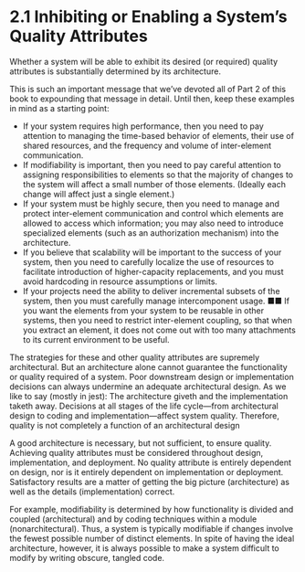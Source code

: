 2.1 Inhibiting or Enabling a System’s Quality Attributes
===

Whether a system will be able to exhibit its desired (or required) quality attributes is substantially determined by its architecture.

This is such an important message that we’ve devoted all of Part 2 of this book to expounding that message in detail. Until then, keep these examples in mind as a starting point:

* If your system requires high performance, then you need to pay attention to managing the time-based behavior of elements, their use of shared resources, and the frequency and volume of inter-element communication.
* If modifiability is important, then you need to pay careful attention to assigning responsibilities to elements so that the majority of changes to the system will affect a small number of those elements. (Ideally each change will affect just a single element.)
* If your system must be highly secure, then you need to manage and protect inter-element communication and control which elements are allowed to access which information; you may also need to introduce specialized elements (such as an authorization mechanism) into the architecture.
* If you believe that scalability will be important to the success of your system, then you need to carefully localize the use of resources to facilitate introduction of higher-capacity replacements, and you must avoid hardcoding in resource assumptions or limits.
* If your projects need the ability to deliver incremental subsets of the system, then you must carefully manage intercomponent usage. ■■ If you want the elements from your system to be reusable in other systems, then you need to restrict inter-element coupling, so that when you extract an element, it does not come out with too many attachments to its current environment to be useful.

The strategies for these and other quality attributes are supremely architectural. But an architecture alone cannot guarantee the functionality or quality required of a system. Poor downstream design or implementation decisions can always undermine an adequate architectural design. As we like to say (mostly in jest): The architecture giveth and the implementation taketh away. Decisions at all stages of the life cycle—from architectural design to coding and implementation—affect system quality. Therefore, quality is not completely a function of an architectural design

A good architecture is necessary, but not sufficient, to ensure quality. Achieving quality attributes must be considered throughout design, implementation, and deployment. No quality attribute is entirely dependent on design, nor is it entirely dependent on implementation or deployment. Satisfactory results are a matter of getting the big picture (architecture) as well as the details (implementation) correct.

For example, modifiability is determined by how functionality is divided and coupled (architectural) and by coding techniques within a module (nonarchitectural). Thus, a system is typically modifiable if changes involve the fewest possible number of distinct elements. In spite of having the ideal architecture, however, it is always possible to make a system difficult to modify by writing obscure, tangled code.